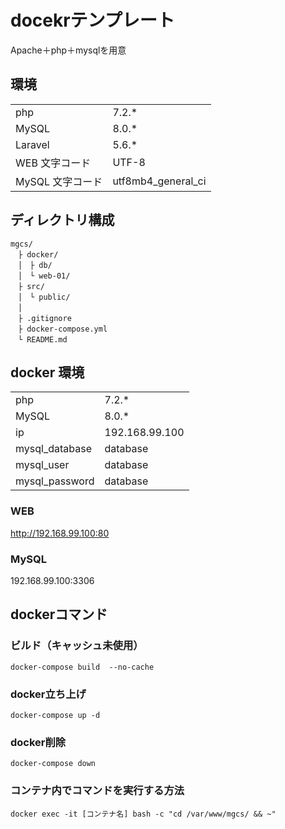 

# docekrテンプレート
Apache＋php＋mysqlを用意


## 環境
| | |
| --- | ---|
| php | 7.2.* |
| MySQL | 8.0.* |
| Laravel | 5.6.* |
| WEB 文字コード | UTF-8 |
| MySQL 文字コード | utf8mb4_general_ci |



## ディレクトリ構成

```
mgcs/
　├ docker/
　│　├ db/
　│　└ web-01/
　├ src/
　│　└ public/
　│　
　├ .gitignore
　├ docker-compose.yml
　└ README.md

```




## docker 環境

| | |
| --- | ---|
| php | 7.2.* |
| MySQL | 8.0.* |
| ip | 192.168.99.100 |
| mysql_database | database |
| mysql_user     | database |
| mysql_password | database |



### WEB
http://192.168.99.100:80

### MySQL
192.168.99.100:3306 




## dockerコマンド

### ビルド（キャッシュ未使用）
```
docker-compose build  --no-cache
```

### docker立ち上げ

```
docker-compose up -d
```

### docker削除
```
docker-compose down
```

### コンテナ内でコマンドを実行する方法

```
docker exec -it [コンテナ名] bash -c "cd /var/www/mgcs/ && ~"
```

